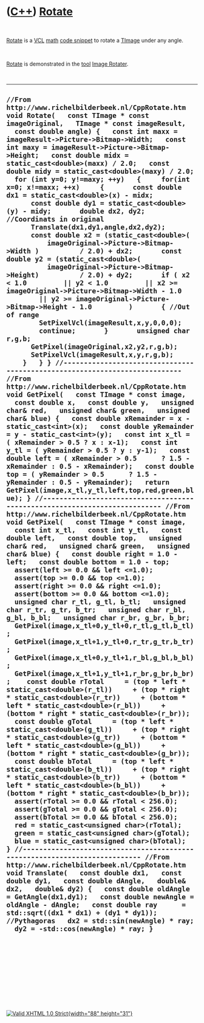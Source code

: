 



 

 

 

 

 

([C++](Cpp.htm)) [Rotate](CppRotate.htm)
========================================

 

[Rotate](CppRotate.htm) is a [VCL](CppVcl.htm) [math](CppMath.htm) [code
snippet](CppCodeSnippets.htm) to rotate a [TImage](CppTImage.htm) under
any angle.

 

[Rotate](CppRotate.htm) is demonstrated in the [tool](Tools.htm) [Image
Rotater](ToolImageRotater.htm).

 

  --------------------------------------------------------------------------------------------------------------------------------------------------------------------------------------------------------------------------------------------------------------------------------------------------------------------------------------------------------------------------------------------------------------------------------------------------------------------------------------------------------------------------------------------------------------------------------------------------------------------------------------------------------------------------------------------------------------------------------------------------------------------------------------------------------------------------------------------------------------------------------------------------------------------------------------------------------------------------------------------------------------------------------------------------------------------------------------------------------------------------------------------------------------------------------------------------------------------------------------------------------------------------------------------------------------------------------------------------------------------------------------------------------------------------------------------------------------------------------------------------------------------------------------------------------------------------------------------------------------------------------------------------------------------------------------------------------------------------------------------------------------------------------------------------------------------------------------------------------------------------------------------------------------------------------------------------------------------------------------------------------------------------------------------------------------------------------------------------------------------------------------------------------------------------------------------------------------------------------------------------------------------------------------------------------------------------------------------------------------------------------------------------------------------------------------------------------------------------------------------------------------------------------------------------------------------------------------------------------------------------------------------------------------------------------------------------------------------------------------------------------------------------------------------------------------------------------------------------------------------------------------------------------------------------------------------------------------------------------------------------------------------------------------------------------------------------------------------------------------------------------------------------------------------------------------------------------------------------------------------------------------------------------------------------------------------------------------------------------------------------------------------------------------------------------------------------------------------------------------------------------------------------------------------------------------------------------------------------------------------------------------------------------------------------------------------------------------------------------------------------------------------------------------------------------------------------------------------------------------------------------------------------------------------------------------------------------------------------------------------------------------------------------------------------------------------------------------------------------------------------------------------------------------------------------------------------------------------------------------------------------------------------------------------------------------------------------------------------------------------------------------------------------------------------------------------------------------
  ` //From http://www.richelbilderbeek.nl/CppRotate.htm void Rotate(   const TImage * const imageOriginal,   TImage * const imageResult,   const double angle) {   const int maxx = imageResult->Picture->Bitmap->Width;   const int maxy = imageResult->Picture->Bitmap->Height;   const double midx = static_cast<double>(maxx) / 2.0;   const double midy = static_cast<double>(maxy) / 2.0;    for (int y=0; y!=maxy; ++y)   {     for(int x=0; x!=maxx; ++x)     {       const double dx1 = static_cast<double>(x) - midx;       const double dy1 = static_cast<double>(y) - midy;       double dx2, dy2; //Coordinats in original       Translate(dx1,dy1,angle,dx2,dy2);       const double x2 = (static_cast<double>(           imageOriginal->Picture->Bitmap->Width )          / 2.0) + dx2;       const double y2 = (static_cast<double>(           imageOriginal->Picture->Bitmap->Height)          / 2.0) + dy2;       if ( x2 < 1.0         || y2 < 1.0         || x2 >= imageOriginal->Picture->Bitmap->Width - 1.0         || y2 >= imageOriginal->Picture->Bitmap->Height - 1.0         )       { //Out of range         SetPixelVcl(imageResult,x,y,0,0,0);         continue;       }       unsigned char r,g,b;       GetPixel(imageOriginal,x2,y2,r,g,b);       SetPixelVcl(imageResult,x,y,r,g,b);     }   } } //--------------------------------------------------------------------------- //From http://www.richelbilderbeek.nl/CppRotate.htm void GetPixel(   const TImage * const image,   const double x,   const double y,   unsigned char& red,   unsigned char& green,   unsigned char& blue) {   const double xRemainder = x - static_cast<int>(x);   const double yRemainder = y - static_cast<int>(y);   const int x_tl = ( xRemainder > 0.5 ? x : x-1);   const int y_tl = ( yRemainder > 0.5 ? y : y-1);   const double left = ( xRemainder > 0.5      ? 1.5 - xRemainder : 0.5 - xRemainder);   const double top = ( yRemainder > 0.5      ? 1.5 - yRemainder : 0.5 - yRemainder);   return GetPixel(image,x_tl,y_tl,left,top,red,green,blue); } //--------------------------------------------------------------------------- //From http://www.richelbilderbeek.nl/CppRotate.htm void GetPixel(   const TImage * const image,   const int x_tl,   const int y_tl,   const double left,   const double top,   unsigned char& red,   unsigned char& green,   unsigned char& blue) {   const double right = 1.0 - left;   const double bottom = 1.0 - top;   assert(left >= 0.0 && left <=1.0);   assert(top >= 0.0 && top <=1.0);   assert(right >= 0.0 && right <=1.0);   assert(bottom >= 0.0 && bottom <=1.0);    unsigned char r_tl, g_tl, b_tl;   unsigned char r_tr, g_tr, b_tr;   unsigned char r_bl, g_bl, b_bl;   unsigned char r_br, g_br, b_br;    GetPixel(image,x_tl+0,y_tl+0,r_tl,g_tl,b_tl);   GetPixel(image,x_tl+1,y_tl+0,r_tr,g_tr,b_tr);   GetPixel(image,x_tl+0,y_tl+1,r_bl,g_bl,b_bl);   GetPixel(image,x_tl+1,y_tl+1,r_br,g_br,b_br);    const double rTotal     = (top * left * static_cast<double>(r_tl))     + (top * right * static_cast<double>(r_tr))     + (bottom * left * static_cast<double>(r_bl))     + (bottom * right * static_cast<double>(r_br));   const double gTotal     = (top * left * static_cast<double>(g_tl))     + (top * right * static_cast<double>(g_tr))     + (bottom * left * static_cast<double>(g_bl))     + (bottom * right * static_cast<double>(g_br));   const double bTotal     = (top * left * static_cast<double>(b_tl))     + (top * right * static_cast<double>(b_tr))     + (bottom * left * static_cast<double>(b_bl))     + (bottom * right * static_cast<double>(b_br));   assert(rTotal >= 0.0 && rTotal < 256.0);   assert(gTotal >= 0.0 && gTotal < 256.0);   assert(bTotal >= 0.0 && bTotal < 256.0);   red = static_cast<unsigned char>(rTotal);   green = static_cast<unsigned char>(gTotal);   blue = static_cast<unsigned char>(bTotal);  } //--------------------------------------------------------------------------- //From http://www.richelbilderbeek.nl/CppRotate.htm void Translate(   const double dx1,   const double dy1,   const double dAngle,   double& dx2,   double& dy2) {   const double oldAngle = GetAngle(dx1,dy1);   const double newAngle = oldAngle - dAngle;   const double ray      = std::sqrt((dx1 * dx1) + (dy1 * dy1)); //Pythagoras   dx2 = std::sin(newAngle) * ray;   dy2 = -std::cos(newAngle) * ray; }  `
  --------------------------------------------------------------------------------------------------------------------------------------------------------------------------------------------------------------------------------------------------------------------------------------------------------------------------------------------------------------------------------------------------------------------------------------------------------------------------------------------------------------------------------------------------------------------------------------------------------------------------------------------------------------------------------------------------------------------------------------------------------------------------------------------------------------------------------------------------------------------------------------------------------------------------------------------------------------------------------------------------------------------------------------------------------------------------------------------------------------------------------------------------------------------------------------------------------------------------------------------------------------------------------------------------------------------------------------------------------------------------------------------------------------------------------------------------------------------------------------------------------------------------------------------------------------------------------------------------------------------------------------------------------------------------------------------------------------------------------------------------------------------------------------------------------------------------------------------------------------------------------------------------------------------------------------------------------------------------------------------------------------------------------------------------------------------------------------------------------------------------------------------------------------------------------------------------------------------------------------------------------------------------------------------------------------------------------------------------------------------------------------------------------------------------------------------------------------------------------------------------------------------------------------------------------------------------------------------------------------------------------------------------------------------------------------------------------------------------------------------------------------------------------------------------------------------------------------------------------------------------------------------------------------------------------------------------------------------------------------------------------------------------------------------------------------------------------------------------------------------------------------------------------------------------------------------------------------------------------------------------------------------------------------------------------------------------------------------------------------------------------------------------------------------------------------------------------------------------------------------------------------------------------------------------------------------------------------------------------------------------------------------------------------------------------------------------------------------------------------------------------------------------------------------------------------------------------------------------------------------------------------------------------------------------------------------------------------------------------------------------------------------------------------------------------------------------------------------------------------------------------------------------------------------------------------------------------------------------------------------------------------------------------------------------------------------------------------------------------------------------------------------------------------------------------------------------------------

 

 

 

 

 





 

[![Valid XHTML 1.0 Strict](valid-xhtml10.png){width="88"
height="31"}](http://validator.w3.org/check?uri=referer)
